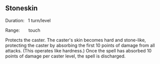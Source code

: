 ## Stoneskin 

Duration:   1 turn/level

Range:       touch

Protects the caster. The caster's skin becomes hard and stone-like, protecting the caster by absorbing the first 10 points of damage from all attacks. (This operates like hardness.) Once the spell has absorbed 10 points of damage per caster level, the spell is discharged.